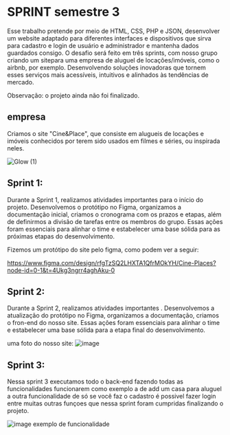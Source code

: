 # SPRINT semestre 3

Esse trabalho pretende por meio de HTML, CSS, PHP e JSON, desenvolver um website adaptado para diferentes interfaces e dispositivos que sirva para cadastro e login de usuário e administrador e mantenha dados guardados consigo. O desafio será feito em três sprints, com nosso grupo criando um sitepara uma empresa de aluguel de locações/imóveis, como o airbnb, por exemplo. Desenvolvendo soluções inovadoras que tornem esses serviços mais acessíveis, intuitivos e alinhados às tendências de mercado.

Observação: o projeto ainda não foi finalizado.

## empresa

Criamos o site "Cine&Place", que consiste em alugueis de locações e imóveis conhecidos por terem sido usados em filmes e séries, ou inspirada neles.

![Glow (1)](https://github.com/user-attachments/assets/99b4b286-c854-426b-b4bb-b4fe1c737ee5)

##  Sprint 1:
Durante a Sprint 1, realizamos atividades importantes para o início do projeto. Desenvolvemos o protótipo no Figma, organizamos a documentação inicial, criamos o cronograma com os prazos e etapas, além de definirmos a divisão de tarefas entre os membros do grupo. Essas ações foram essenciais para alinhar o time e estabelecer uma base sólida para as próximas etapas do desenvolvimento.  

Fizemos um protótipo do site pelo figma, como podem ver a seguir:

https://www.figma.com/design/rfgTzSQ2LHXTA1QfrMOkYH/Cine-Places?node-id=0-1&t=4Ukg3ngrr4aghAku-0
##  Sprint 2:
Durante a Sprint 2, realizamos atividades importantes . Desenvolvemos a atualização do protótipo no Figma, organizamos a documentação, criamos o fron-end do nosso site. Essas ações foram essenciais para alinhar o time e estabelecer uma base sólida para a etapa final do desenvolvimento.  

uma foto do nosso site:
![image](https://github.com/user-attachments/assets/d64cd337-6e32-4f30-8209-7ce64804d3df)

##  Sprint 3:
  
  Nessa sprint 3 executamos todo o back-end fazendo todas as funcionalidades funcionarem como exemplo a de add um casa para aluguel a outra funcionalidade de só se você faz o cadastro é possivel fazer login entre muitas outras funçoes que nessa sprint foram cumpridas finalizando o projeto.

  ![image](https://github.com/user-attachments/assets/6fcba822-540c-43aa-b411-7d7d89fc5a90)
exemplo de funcionalidade
  
